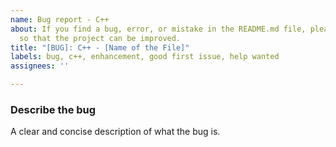 ```yaml
---
name: Bug report - C++
about: If you find a bug, error, or mistake in the README.md file, please report it
  so that the project can be improved.
title: "[BUG]: C++ - [Name of the File]"
labels: bug, c++, enhancement, good first issue, help wanted
assignees: ''

---
```


### **Describe the bug**

A clear and concise description of what the bug is.
